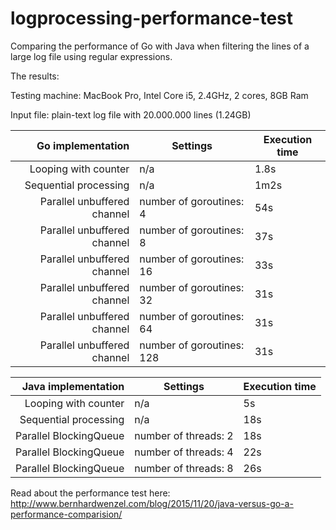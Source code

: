 # logprocessing-performance-test

Comparing the performance of Go with Java when filtering the lines of a large log file using regular expressions.

The results:

Testing machine: MacBook Pro, Intel Core i5, 2.4GHz, 2 cores, 8GB Ram

Input file: plain-text log file with 20.000.000 lines (1.24GB)

| Go implementation | Settings  | Execution time  | 
|--:|---|---|
| Looping with counter  | n/a  	|  1.8s |
| Sequential processing  | n/a  |  1m2s |
| Parallel unbuffered channel 	| number of goroutines: 4  	| 54s  |
| Parallel unbuffered channel 	| number of goroutines: 8  	| 37s  |
| Parallel unbuffered channel	| number of goroutines: 16  | 33s  |
| Parallel unbuffered channel	| number of goroutines: 32  | 31s  |
| Parallel unbuffered channel	| number of goroutines: 64  | 31s  |
| Parallel unbuffered channel	| number of goroutines: 128 | 31s  |


| Java implementation | Settings  | Execution time  | 
|--:|---|---|
| Looping with counter  | n/a  	|  5s |
| Sequential processing  | n/a  |  18s |
| Parallel BlockingQueue 	| number of threads: 2  | 18s  |
| Parallel BlockingQueue	| number of threads: 4  | 22s  |
| Parallel BlockingQueue	| number of threads: 8  | 26s  |

Read about the performance test here: <http://www.bernhardwenzel.com/blog/2015/11/20/java-versus-go-a-performance-comparision/>